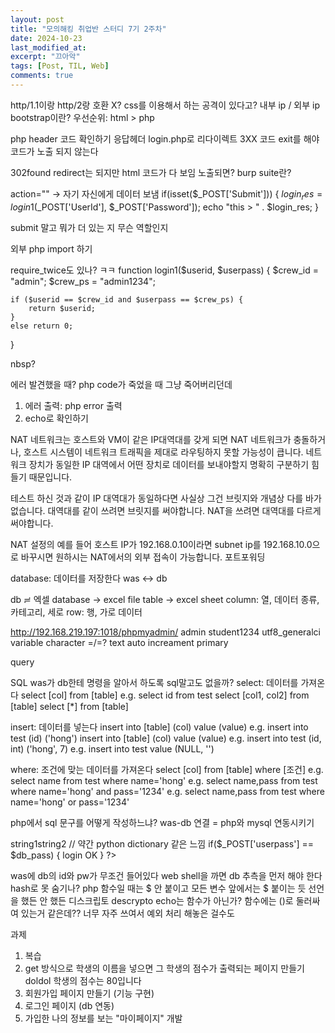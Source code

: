 ```yaml
---
layout: post
title: "모의해킹 취업반 스터디 7기 2주차"
date: 2024-10-23
last_modified_at:
excerpt: "끄아악"
tags: [Post, TIL, Web]
comments: true
---
```


http/1.1이랑 http/2랑 호환 X?
css를 이용해서 하는 공격이 있다고?
내부 ip / 외부 ip
bootstrap이란?
우선순위: html > php
<?php
    if($_GET['login_id'] == "") {
        header("location: login.php");
        exit;
    }
?>
php header 코드 확인하기
응답헤더 login.php로 리다이렉트
3XX 코드
exit를 해야 코드가 노출 되지 않는다

302found
redirect는 되지만 html 코드가 다 보임
노출되면?
burp suite란?

action="" -> 자기 자신에게 데이터 보냄
if(isset($_POST['Submit'])) {
    $login_res = login1($_POST['UserId'], $_POST['Password']);
    echo "this > " . $login_res;
}

submit 말고 뭐가 더 있는 지
무슨 역할인지

외부 php import 하기
<?php
require_once('login_func.php');
?>

require_twice도 있나? ㅋㅋ
function login1($userid, $userpass) {
    $crew_id = "admin";
    $crew_ps = "admin1234";

    if ($userid == $crew_id and $userpass == $crew_ps) {
        return $userid;
    }
    else return 0;
}

nbsp?

에러 발견했을 때?
php code가 죽었을 때 그냥 죽어버리던데
1. 에러 출력: php error 출력
2. echo로 확인하기

NAT 네트워크는 호스트와 VM이 같은 IP대역대를 갖게 되면 NAT 네트워크가 충돌하거나, 호스트 시스템이 네트워크 트래픽을 제대로 라우팅하지 못할 가능성이 큽니다. 네트워크 장치가 동일한 IP 대역에서 어떤 장치로 데이터를 보내야할지 명확히 구분하기 힘들기 때문입니다.

테스트 하신 것과 같이 IP 대역대가 동일하다면 사실상 그건 브릿지와 개념상 다를 바가 없습니다. 대역대를 같이 쓰려면 브릿지를 써야합니다. NAT을 쓰려면 대역대를 다르게 써야합니다.

NAT 설정의 예를 들어 호스트 IP가 192.168.0.10이라면 subnet ip를 192.168.10.0으로 바꾸시면 원하시는 NAT에서의 외부 접속이 가능합니다.
포트포워딩

database: 데이터를 저장한다
was <-> db

db ≓ 엑셀
database -> excel file
table -> excel sheet
column: 열, 데이터 종류, 카테고리, 세로
row: 행, 가로 데이터

http://192.168.219.197:1018/phpmyadmin/
admin
student1234
utf8_generalci
variable character =/=? text
auto increament
primary

query

SQL
was가 db한테 명령을 알아서 하도록
sql말고도 없을까?
select: 데이터를 가져온다
select [col] from [table]
e.g. select id from test
select [col1, col2] from [table]
select [*] from [table]

insert: 데이터를 넣는다
insert into [table] (col) value (value)
e.g. insert into test (id) ('hong')
insert into [table] (col) value (value)
e.g. insert into test (id, int) ('hong', 7)
e.g. insert into test value (NULL, '')

where: 조건에 맞는 데이터를 가져온다
select [col] from [table] where [조건]
e.g. select name from test where name='hong'
e.g. select name,pass from test where name='hong' and pass='1234'
e.g. select name,pass from test where name='hong' or pass='1234'

php에서 sql 문구를 어떻게 작성하느냐?
was-db 연결 = php와 mysql 연동시키기
<?php
    define('DB_SERVER', 'localhost(ip)');
    define('DB_USERNAME', 'admin');
    define('DB_PASSWORD', 'student1234');
    define('DB_NAME', 'test');

    $db_conn = mysqli_connect(DB_SERVER, DB_USERNAME, DB_PASSWORD, DB_NAME);

    if ($db_conn) {
        echo "DB Connect OK";
    } else {
        echo "DB Connect Fail";
    }

    $sql = "select * from test";
    $result = mysqli_query($db_conn, $sql);
    
    echo $result;
    var_dump($result);

    $row1 = mysqli_fetch_array($result); // 무조건 순서대로 한 줄씩 가져온다 readline 같은 느낌으로
    $row2 = mysqli_fetch_array($result);
    $row3 = mysqli_fetch_array($result);

    echo "Name: " . $row1['name']; // string1 . string2 => string1string2
    // 약간 python dictionary 같은 느낌

    if($_POST['userpass'] == $db_pass) {
        login OK
    }
?>

was에 db의 id와 pw가 무조건 들어있다
web shell을 까면 db 추측을 먼저 해야 한다
hash로 못 숨기나?
php 함수일 때는 $ 안 붙이고 모든 변수 앞에서는 $ 붙이는 듯
선언을 했든 안 했든
디스크립토
descrypto
echo는 함수가 아닌가? 함수에는 ()로 둘러싸여 있는거 같은데??
너무 자주 쓰여서 예외 처리 해놓은 걸수도

과제
1. 복습
2. get 방식으로 학생의 이름을 넣으면 그 학생의 점수가 출력되는 페이지 만들기
doldol 학생의 점수는 80입니다
3. 회원가입 페이지 만들기 (기능 구현)
4. 로그인 페이지 (db 연동)
5. 가입한 나의 정보를 보는 "마이페이지" 개발